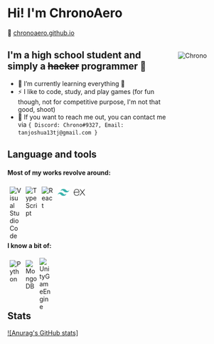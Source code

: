 # Hi! I'm ChronoAero
🔗 [chronoaero.github.io](https://chronoaero.github.io)

<img align="right" alt="Chrono" src="https://chronoaero.github.io/view/public/chrono_scaled.png" style="height:25vw; min-width:100px; min-height:300px; max-width:300px; max-height:300px; padding:20px"/>

## I'm a high school student and simply a ~~hacker~~ programmer 👾

- 🌱 I’m currently learning everything 🤣
- ⚡ I like to code, study, and play games (for fun though, not for competitive purpose, I'm not that good, shoot)
- 💬 If you want to reach me out, you can contact me via ```{ Discord: Chrono#9327, Email: tanjoshua13tj@gmail.com }```
 
## Language and tools

#### Most of my works revolve around:

<img align="left" alt="Visual Studio Code" width="26px" src="https://cdn.jsdelivr.net/gh/devicons/devicon/icons/vscode/vscode-original.svg" style="padding:5px;" />
<img align="left" alt="TypeScript" width="26px" src="https://cdn.jsdelivr.net/gh/devicons/devicon/icons/typescript/typescript-original.svg" style="padding:5px;" />
<img align="left" alt="React" width="26px" src="https://cdn.jsdelivr.net/gh/devicons/devicon/icons/react/react-original.svg" style="padding:5px;" />
<img align="left" alt="TailwindCSS" width="26px" src="https://github.com/devicons/devicon/blob/v2.14.0/icons/tailwindcss/tailwindcss-plain.svg" style="padding:5px;" />
<img align="left" alt="Express" width="26px" src="https://github.com/devicons/devicon/blob/v2.14.0/icons/express/express-original.svg" style="padding:5px;" />

<br/>
<br/>

<h4 style="clear:both;"> I know a bit of: </h4>

<img align="left" alt="Python" width="26px" src="https://upload.wikimedia.org/wikipedia/commons/c/c3/Python-logo-notext.svg" style="padding:5px;" />
<img align="left" alt="MongoDB" width="26px" src="https://cdn.jsdelivr.net/gh/devicons/devicon/icons/mongodb/mongodb-original.svg" style="padding:5px;" />
<img align="left" alt="UnityGameEngine" width="26px" src="https://i.redd.it/tu3gt6ysfxq71.png" style="padding:5px margin-top:5px;" />

<br/>
<br/>

<h2 style="clear:both;"> Stats </h2>

[![Anurag's GitHub stats]](https://github-readme-stats.vercel.app/api?username=chronoaero&theme=synthwave)
<!---
ChronoAero/ChronoAero is a ✨ special ✨ repository because its `README.md` (this file) appears on your GitHub profile.
You can click the Preview link to take a look at your changes.
--->
<!---
ChronoAero/ChronoAero is a ✨ special ✨ repository because its `README.md` (this file) appears on your GitHub profile.
You can click the Preview link to take a look at your changes.
--->
